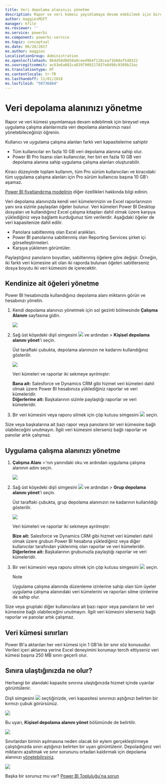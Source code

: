 ```yaml
---
title: Veri depolama alanınızı yönetme
description: Rapor ve veri kümesi yayımlamaya devam edebilmek için bireysel veya uygulama çalışma alanlarınızla veri depolama alanlarınızı nasıl yönetebileceğinizi öğrenin.
author: maggiesMSFT
manager: kfile
ms.reviewer: ''
ms.service: powerbi
ms.component: powerbi-service
ms.topic: conceptual
ms.date: 06/28/2017
ms.author: maggies
LocalizationGroup: Administration
ms.openlocfilehash: 864d50d8850a8ceed964f128cea71b0daf5d8322
ms.sourcegitcommit: ac63e6a082ca8397909217837e8d98c9389b23ac
ms.translationtype: HT
ms.contentlocale: tr-TR
ms.lasthandoff: 11/01/2018
ms.locfileid: "50736884"
---
```

# <a name="manage-your-data-storage"></a>Veri depolama alanınızı yönetme
Rapor ve veri kümesi yayımlamaya devam edebilmek için bireysel veya uygulama çalışma alanlarınızla veri depolama alanlarınızı nasıl yönetebileceğinizi öğrenin.

Kullanıcı ve uygulama çalışma alanları farklı veri kapasitelerine sahiptir

* Tüm kullanıcılar en fazla 10 GB veri depolama alanına sahip olur.
* Power BI Pro lisansı olan kullanıcılar, her biri en fazla 10 GB veri depolama alanına sahip uygulama çalışma alanları oluşturabilir.

Kiracı düzeyinde toplam kullanım, tüm Pro sürüm kullanıcıları ve kiracıdaki tüm uygulama çalışma alanları için Pro sürüm kullanıcısı başına 10 GB'ı aşamaz.

[Power BI fiyatlandırma modelinin](https://powerbi.microsoft.com/pricing) diğer özellikleri hakkında bilgi edinin.

Veri depolama alanınızda kendi veri kümelerinizin ve Excel raporlarınızın yanı sıra sizinle paylaşılan öğeler bulunur. Veri kümeleri Power BI Desktop dosyaları ve kullandığınız Excel çalışma kitapları dahil olmak üzere karşıya yüklediğiniz veya bağlantı kurduğunuz tüm verilerdir. Aşağıdaki öğeler de veri kapasitenize dahil edilir.

* Panolara sabitlenmiş olan Excel aralıkları.
* Power BI panolarına sabitlenmiş olan Reporting Services şirket içi görselleştirmeleri.
* Karşıya yüklenen görüntüler.

Paylaştığınız panoların boyutları, sabitlenmiş öğelere göre değişir. Örneğin, iki farklı veri kümesine ait olan iki raporda bulunan öğeleri sabitlerseniz dosya boyutu iki veri kümesini de içerecektir.

<a name="manage"/>

## <a name="manage-items-owned-by-you"></a>Kendinize ait öğeleri yönetme
Power BI hesabınızda kullandığınız depolama alanı miktarını görün ve hesabınızı yönetin.

1. Kendi depolama alanınızı yönetmek için sol gezinti bölmesinde **Çalışma Alanım** sayfasına gidin.
   
    ![](media/service-admin-manage-your-data-storage-in-power-bi/pbi_myworkspace.png)
2. Sağ üst köşedeki dişli simgesini ![](media/service-admin-manage-your-data-storage-in-power-bi/pbi_gearicon.png) ve ardından \> **Kişisel depolama alanını yönet**'i seçin.
   
    Üst taraftaki çubukta, depolama alanınızın ne kadarını kullandığınız gösterilir.
   
    ![](media/service-admin-manage-your-data-storage-in-power-bi/pbi_persnlstorage.png)
   
    Veri kümeleri ve raporlar iki sekmeye ayrılmıştır:
   
    **Bana ait:** Salesforce ve Dynamics CRM gibi hizmet veri kümeleri dahil olmak üzere Power BI hesabınıza yüklediğiniz raporlar ve veri kümeleridir.  
    **Diğerlerine ait:** Başkalarının sizinle paylaştığı raporlar ve veri kümeleridir.
3. Bir veri kümesini veya raporu silmek için çöp kutusu simgesini ![](media/service-admin-manage-your-data-storage-in-power-bi/pbi_deleteicon.png) seçin.

Size veya başkalarına ait bazı rapor veya panoların bir veri kümesine bağlı olabileceğini unutmayın. İlgili veri kümesini silerseniz bağlı raporlar ve panolar artık çalışmaz.

## <a name="manage-your-app-workspace"></a>Uygulama çalışma alanınızı yönetme
1. **Çalışma Alanı** \>'nın yanındaki oku ve ardından uygulama çalışma alanının adını seçin.
   
    ![](media/service-admin-manage-your-data-storage-in-power-bi/pbi_groupworkspaces.png)
2. Sağ üst köşedeki dişli simgesini ![](media/service-admin-manage-your-data-storage-in-power-bi/pbi_gearicon.png) ve ardından \> **Grup depolama alanını yönet**'i seçin.
   
    Üst taraftaki çubukta, grup depolama alanınızın ne kadarının kullanıldığı gösterilir.
   
    ![](media/service-admin-manage-your-data-storage-in-power-bi/pbi_groupstorage.png)
   
    Veri kümeleri ve raporlar iki sekmeye ayrılmıştır:
   
    **Bize ait:** Salesforce ve Dynamics CRM gibi hizmet veri kümeleri dahil olmak üzere grubun Power BI hesabına yüklediğiniz veya diğer kullanıcılar tarafından yüklenmiş olan raporlar ve veri kümeleridir.
    **Diğerlerine ait:** Başkalarının grubunuzla paylaştığı raporlar ve veri kümeleridir.
3. Bir veri kümesini veya raporu silmek için çöp kutusu simgesini ![](media/service-admin-manage-your-data-storage-in-power-bi/pbi_deleteicon.png) seçin.
   
   > [!NOTE]
   > Uygulama çalışma alanında düzenleme izinlerine sahip olan tüm üyeler uygulama çalışma alanındaki veri kümelerini ve raporları silme izinlerine de sahip olur.
   > 
   > 

Size veya gruptaki diğer kullanıcılara ait bazı rapor veya panoların bir veri kümesine bağlı olabileceğini unutmayın. İlgili veri kümesini silerseniz bağlı raporlar ve panolar artık çalışmaz.

## <a name="dataset-limits"></a>Veri kümesi sınırları
Power BI'a aktarılan her veri kümesi için 1 GB'lık bir sınır söz konusudur. Verileri içeri aktarma yerine Excel deneyimini korumayı tercih ettiyseniz veri kümesi başına 250 MB sınırı geçerli olur.

## <a name="what-happens-when-you-hit-a-limit"></a>Sınıra ulaştığınızda ne olur?
Herhangi bir alandaki kapasite sınırına ulaştığınızda hizmet içinde uyarılar görüntülenir. 

Dişli simgesini ![](media/service-admin-manage-your-data-storage-in-power-bi/pbi_gearicon.png) seçtiğinizde, veri kapasitesi sınırınızı aştığınızı belirten bir kırmızı çubuk görürsünüz.

![](media/service-admin-manage-your-data-storage-in-power-bi/manage-storage-limit.png)

Bu uyarı, **Kişisel depolama alanını yönet** bölümünde de belirtilir.

 ![](media/service-admin-manage-your-data-storage-in-power-bi/manage-storage-limit2.png)

 Sınırlardan birinin aşılmasına neden olacak bir eylem gerçekleştirmeye çalıştığınızda sınırı aştığınızı belirten bir uyarı görüntülenir. Depoladığınız veri miktarını azaltmak ve sınır sorununu ortadan kaldırmak için depolama alanınızı [yönetebilirsiniz](#manage).

 ![](media/service-admin-manage-your-data-storage-in-power-bi/powerbi-pro-over-limit.png)

 Başka bir sorunuz mu var? [Power BI Topluluğu'na sorun](http://community.powerbi.com/)

